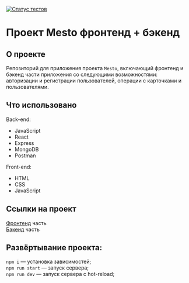 [![Статус тестов](../../actions/workflows/tests.yml/badge.svg)](../../actions/workflows/tests.yml)

# Проект Mesto фронтенд + бэкенд  

## О проекте  

Репозиторий для приложения проекта `Mesto`, включающий фронтенд и бэкенд части приложения со следующими возможностями: авторизации и регистрации пользователей, операции с карточками и пользователями.

## Что использовано
Back-end:
- JavaScript
- React  
- Express
- MongoDB
- Postman

Front-end:
- HTML
- CSS
- JavaScript

## Ссылки на проект
<a href="https://github.com/DariaBold/react-mesto-auth">Фронтенд</a> часть  
<a href="https://github.com/DariaBold/express-mesto-gha">Бэкенд</a> часть  
## Развёртывание проекта:

`npm i` — установка зависимостей;  
`npm run start` — запуск серверa;  
`npm run dev` — запуск сервера с hot-reload;  

